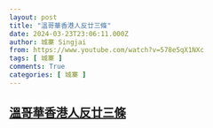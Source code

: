 ```yaml
---
layout: post
title: "溫哥華香港人反廿三條"
date: 2024-03-23T23:06:11.000Z
author: 城寨 Singjai
from: https://www.youtube.com/watch?v=578e5qX1NXc
tags: [ 城寨 ]
comments: True
categories: [ 城寨 ]
---
```

<!--1711235171000-->
[溫哥華香港人反廿三條](https://www.youtube.com/watch?v=578e5qX1NXc)
------

<div>

</div>
